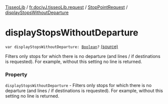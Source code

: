 [TisseoLib](../../index.md) / [fr.docjyJ.tisseoLib.request](../index.md) / [StopPointRequest](index.md) / [displayStopsWithoutDeparture](./display-stops-without-departure.md)

# displayStopsWithoutDeparture

`var displayStopsWithoutDeparture: `[`Boolean`](https://kotlinlang.org/api/latest/jvm/stdlib/kotlin/-boolean/index.html)`?` [(source)](https://github.com/docjyJ/TisseoLib/tree/master/src/main/kotlin/fr/docjyJ/tisseoLib/request/StopPointRequest.kt#L39)

Filters only stops for which there is no departure (and lines / if destinations is requested). For example, without this setting no line is returned.

### Property

`displayStopsWithoutDeparture` - Filters only stops for which there is no departure (and lines / if destinations is requested). For example, without this setting no line is returned.